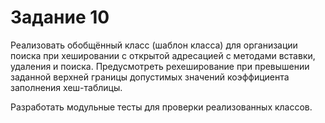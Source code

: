 # Задание 10

Реализовать обобщённый класс (шаблон класса) для организации поиска при хешировании с открытой адресацией с методами вставки, удаления и поиска.
Предусмотреть рехеширование при превышении заданной верхней границы допустимых значений коэффициента заполнения хеш-таблицы.

Разработать модульные тесты для проверки реализованных классов.

